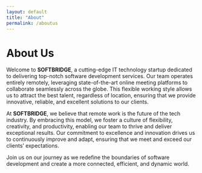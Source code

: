 ```yaml
---
layout: default
title: "About"
permalink: /aboutus
---
```

# About Us 

Welcome to **SOFTBRIDGE**, a cutting-edge IT technology startup dedicated to delivering top-notch software development services. Our team operates entirely remotely, leveraging state-of-the-art online meeting platforms to collaborate seamlessly across the globe. This flexible working style allows us to attract the best talent, regardless of location, ensuring that we provide innovative, reliable, and excellent solutions to our clients.  

At **SOFTBRIDGE**, we believe that remote work is the future of the tech industry. By embracing this model, we foster a culture of flexibility, creativity, and productivity, enabling our team to thrive and deliver exceptional results. Our commitment to excellence and innovation drives us to continuously improve and adapt, ensuring that we meet and exceed our clients’ expectations.  

Join us on our journey as we redefine the boundaries of software development and create a more connected, efficient, and dynamic world.
